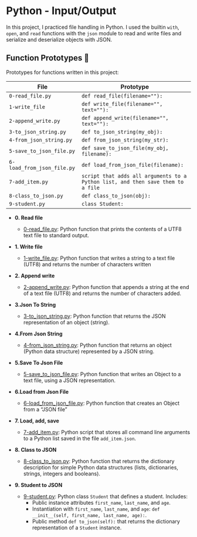 # Python - Input/Output

In this project, I practiced file handling in Python. I used the builtin `with`,
`open`, and `read` functions with the `json` module to read and write files and
serialize and deserialize objects with JSON.



## Function Prototypes :floppy_disk:

Prototypes for functions written in this project:

| File        | Prototype               |
| ----------- | ----------------------- |
| `0-read_file.py` | `def read_file(filename=""):` |
| `1-write_file` | `def write_file(filename="", text=""):` |
| `2-append_write.py` | `def append_write(filename="", text=""):` |
| `3-to_json_string.py` | `def to_json_string(my_obj):` |
| `4-from_json_string.py` | `def from_json_string(my_str):` |
| `5-save_to_json_file.py` | `def save_to_json_file(my_obj, filename):` |
| `6-load_from_json_file.py` | `def load_from_json_file(filename):` |
| `7-add_item.py` | `script that adds all arguments to a Python list, and then save them to a file` |
| `8-class_to_json.py` | `def class_to_json(obj):` |
| `9-student.py` | `class Student:` |


* **0. Read file**
  * [0-read_file.py](./0-read_file.py): Python function that prints the contents of a UTF8 text
  file to standard output.

* **1. Write file**
  * [1-write_file.py](./1-write_file.py): Python function that writes a string to a text file (UTF8) and returns the number of characters written

* **2. Append write**
  * [2-append_write.py](./2-append_write.py): Python function that appends a string at the end of a text file (UTF8) and returns the number of characters added.

* **3.Json To String**
  * [3-to_json_string.py](./3-to_json_string.py): Python function that returns the JSON representation of an object (string).

* **4.From Json String**
  * [4-from_json_string.py](./4-from_json_string.py): Python function that returns an object (Python data structure) represented by a JSON string.

* **5.Save To Json File**
  * [5-save_to_json_file.py](./5-save_to_json_file.py): Python function that writes an Object to a text file, using a JSON representation. 

* **6.Load from Json File**
  * [6-load_from_json_file.py](./6-load_from_json_file.py): Python function that creates an Object from a “JSON file”

* **7. Load, add, save**
  * [7-add_item.py](./7-add_item.py): Python script that stores all command line arguments to a
  Python list saved in the file `add_item.json`.

* **8. Class to JSON**
  * [8-class_to_json.py](./8-class_to_json.py): Python function that returns the dictionary
  description for simple Python data structures (lists, dictionaries, strings,
  integers and booleans).

* **9. Student to JSON**
  * [9-student.py](./9-student.py): Python class `Student` that defines a student. Includes:
    * Public instance attributes `first_name`, `last_name`, and `age`.
    * Instantiation with `first_name`, `last_name`, and `age`:
    `def __init__(self, first_name, last_name, age):`.
    * Public method `def to_json(self):` that returns the dictionary
    representation of a `Student` instance.
